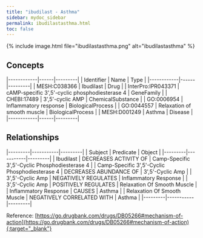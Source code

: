 ```yaml
---
title: "ibudilast - Asthma"
sidebar: mydoc_sidebar
permalink: ibudilastasthma.html
toc: false 
---
```


{% include image.html file="ibudilastasthma.png" alt="ibudilastasthma" %}

## Concepts

|------------|------|---------|
| Identifier | Name | Type    |
|------------|------|---------|
| MESH:C038366 | Ibudilast | Drug |
| InterPro:IPR043371 | cAMP-specific 3',5'-cyclic phosphodiesterase 4 | GeneFamily |
| CHEBI:17489 | 3',5'-cyclic AMP | ChemicalSubstance |
| GO:0006954 | Inflammatory response | BiologicalProcess |
| GO:0044557 | Relaxation of smooth muscle | BiologicalProcess |
| MESH:D001249 | Asthma | Disease |
|------------|------|---------|

## Relationships

|---------|-----------|---------|
| Subject | Predicate | Object  |
|---------|-----------|---------|
| Ibudilast | DECREASES ACTIVITY OF | Camp-Specific 3',5'-Cyclic Phosphodiesterase 4 |
| Camp-Specific 3',5'-Cyclic Phosphodiesterase 4 | DECREASES ABUNDANCE OF | 3',5'-Cyclic Amp |
| 3',5'-Cyclic Amp | NEGATIVELY REGULATES | Inflammatory Response |
| 3',5'-Cyclic Amp | POSITIVELY REGULATES | Relaxation Of Smooth Muscle |
| Inflammatory Response | CAUSES | Asthma |
| Relaxation Of Smooth Muscle | NEGATIVELY CORRELATED WITH | Asthma |
|---------|-----------|---------|

Reference: [https://go.drugbank.com/drugs/DB05266#mechanism-of-action](https://go.drugbank.com/drugs/DB05266#mechanism-of-action){:target="_blank"}